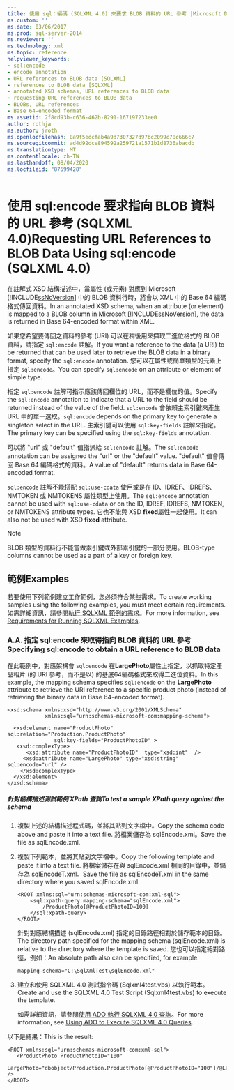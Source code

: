 ```yaml
---
title: 使用 sql：編碼 (SQLXML 4.0) 來要求 BLOB 資料的 URL 參考 |Microsoft Docs
ms.custom: ''
ms.date: 03/06/2017
ms.prod: sql-server-2014
ms.reviewer: ''
ms.technology: xml
ms.topic: reference
helpviewer_keywords:
- sql:encode
- encode annotation
- URL references to BLOB data [SQLXML]
- references to BLOB data [SQLXML]
- annotated XSD schemas, URL references to BLOB data
- requesting URL references to BLOB data
- BLOBs, URL references
- Base 64-encoded format
ms.assetid: 2f8cd93b-c636-462b-8291-167197233ee0
author: rothja
ms.author: jroth
ms.openlocfilehash: 8a9f5edcfab4a9d7307327d97bc2099c78c666c7
ms.sourcegitcommit: ad4d92dce894592a259721a1571b1d8736abacdb
ms.translationtype: MT
ms.contentlocale: zh-TW
ms.lasthandoff: 08/04/2020
ms.locfileid: "87599428"
---
```

# <a name="requesting-url-references-to-blob-data-using-sqlencode-sqlxml-40"></a><span data-ttu-id="4d659-102">使用 sql:encode 要求指向 BLOB 資料的 URL 參考 (SQLXML 4.0)</span><span class="sxs-lookup"><span data-stu-id="4d659-102">Requesting URL References to BLOB Data Using sql:encode (SQLXML 4.0)</span></span>
  <span data-ttu-id="4d659-103">在註解式 XSD 結構描述中，當屬性 (或元素) 對應到 Microsoft [!INCLUDE[ssNoVersion](../../includes/ssnoversion-md.md)] 中的 BLOB 資料行時，將會以 XML 中的 Base 64 編碼格式傳回資料。</span><span class="sxs-lookup"><span data-stu-id="4d659-103">In an annotated XSD schema, when an attribute (or element) is mapped to a BLOB column in Microsoft [!INCLUDE[ssNoVersion](../../includes/ssnoversion-md.md)], the data is returned in Base 64-encoded format within XML.</span></span>  
  
 <span data-ttu-id="4d659-104">如果您希望要傳回之資料的參考 (URI) 可以在稍後用來擷取二進位格式的 BLOB 資料，請指定 `sql:encode` 註解。</span><span class="sxs-lookup"><span data-stu-id="4d659-104">If you want a reference to the data (a URI) to be returned that can be used later to retrieve the BLOB data in a binary format, specify the `sql:encode` annotation.</span></span> <span data-ttu-id="4d659-105">您可以在屬性或簡單類型的元素上指定 `sql:encode`。</span><span class="sxs-lookup"><span data-stu-id="4d659-105">You can specify `sql:encode` on an attribute or element of simple type.</span></span>  
  
 <span data-ttu-id="4d659-106">指定 `sql:encode` 註解可指示應該傳回欄位的 URL，而不是欄位的值。</span><span class="sxs-lookup"><span data-stu-id="4d659-106">Specify the `sql:encode` annotation to indicate that a URL to the field should be returned instead of the value of the field.</span></span> <span data-ttu-id="4d659-107">`sql:encode` 會依賴主索引鍵來產生 URL 中的單一選取。</span><span class="sxs-lookup"><span data-stu-id="4d659-107">`sql:encode` depends on the primary key to generate a singleton select in the URL.</span></span> <span data-ttu-id="4d659-108">主索引鍵可以使用 `sql:key-fields` 註解來指定。</span><span class="sxs-lookup"><span data-stu-id="4d659-108">The primary key can be specified using the `sql:key-fields` annotation.</span></span>  
  
 <span data-ttu-id="4d659-109">可以將 "url" 或 "default" 值指派給 `sql:encode` 註解。</span><span class="sxs-lookup"><span data-stu-id="4d659-109">The `sql:encode` annotation can be assigned the "url" or the "default" value.</span></span> <span data-ttu-id="4d659-110">"default" 值會傳回 Base 64 編碼格式的資料。</span><span class="sxs-lookup"><span data-stu-id="4d659-110">A value of "default" returns data in Base 64-encoded format.</span></span>  
  
 <span data-ttu-id="4d659-111">`sql:encode` 註解不能搭配 `sql:use-cdata` 使用或是在 ID、IDREF、IDREFS、NMTOKEN 或 NMTOKENS 屬性類型上使用。</span><span class="sxs-lookup"><span data-stu-id="4d659-111">The `sql:encode` annotation cannot be used with `sql:use-cdata` or on the ID, IDREF, IDREFS, NMTOKEN, or NMTOKENS attribute types.</span></span> <span data-ttu-id="4d659-112">它也不能與 XSD **fixed**屬性一起使用。</span><span class="sxs-lookup"><span data-stu-id="4d659-112">It can also not be used with XSD **fixed** attribute.</span></span>  
  
> [!NOTE]  
>  <span data-ttu-id="4d659-113">BLOB 類型的資料行不能當做索引鍵或外部索引鍵的一部分使用。</span><span class="sxs-lookup"><span data-stu-id="4d659-113">BLOB-type columns cannot be used as a part of a key or foreign key.</span></span>  
  
## <a name="examples"></a><span data-ttu-id="4d659-114">範例</span><span class="sxs-lookup"><span data-stu-id="4d659-114">Examples</span></span>  
 <span data-ttu-id="4d659-115">若要使用下列範例建立工作範例，您必須符合某些需求。</span><span class="sxs-lookup"><span data-stu-id="4d659-115">To create working samples using the following examples, you must meet certain requirements.</span></span> <span data-ttu-id="4d659-116">如需詳細資訊，請參閱[執行 SQLXML 範例的需求](../sqlxml/requirements-for-running-sqlxml-examples.md)。</span><span class="sxs-lookup"><span data-stu-id="4d659-116">For more information, see [Requirements for Running SQLXML Examples](../sqlxml/requirements-for-running-sqlxml-examples.md).</span></span>  
  
### <a name="a-specifying-sqlencode-to-obtain-a-url-reference-to-blob-data"></a><span data-ttu-id="4d659-117">A.</span><span class="sxs-lookup"><span data-stu-id="4d659-117">A.</span></span> <span data-ttu-id="4d659-118">指定 sql:encode 來取得指向 BLOB 資料的 URL 參考</span><span class="sxs-lookup"><span data-stu-id="4d659-118">Specifying sql:encode to obtain a URL reference to BLOB data</span></span>  
 <span data-ttu-id="4d659-119">在此範例中，對應架構會 `sql:encode` 在**LargePhoto**屬性上指定，以抓取特定產品相片 (的 URI 參考，而不是以) 的基底64編碼格式來取得二進位資料。</span><span class="sxs-lookup"><span data-stu-id="4d659-119">In this example, the mapping schema specifies `sql:encode` on the **LargePhoto** attribute to retrieve the URI reference to a specific product photo (instead of retrieving the binary data in Base 64-encoded format).</span></span>  
  
```  
<xsd:schema xmlns:xsd="http://www.w3.org/2001/XMLSchema"  
            xmlns:sql="urn:schemas-microsoft-com:mapping-schema">  
  
  <xsd:element name="ProductPhoto" sql:relation="Production.ProductPhoto"   
               sql:key-fields="ProductPhotoID" >  
   <xsd:complexType>  
      <xsd:attribute name="ProductPhotoID"  type="xsd:int"  />  
     <xsd:attribute name="LargePhoto" type="xsd:string" sql:encode="url" />  
    </xsd:complexType>  
  </xsd:element>  
</xsd:schema>  
```  
  
##### <a name="to-test-a-sample-xpath-query-against-the-schema"></a><span data-ttu-id="4d659-120">針對結構描述測試範例 XPath 查詢</span><span class="sxs-lookup"><span data-stu-id="4d659-120">To test a sample XPath query against the schema</span></span>  
  
1.  <span data-ttu-id="4d659-121">複製上述的結構描述程式碼，並將其貼到文字檔中。</span><span class="sxs-lookup"><span data-stu-id="4d659-121">Copy the schema code above and paste it into a text file.</span></span> <span data-ttu-id="4d659-122">將檔案儲存為 sqlEncode.xml。</span><span class="sxs-lookup"><span data-stu-id="4d659-122">Save the file as sqlEncode.xml.</span></span>  
  
2.  <span data-ttu-id="4d659-123">複製下列範本，並將其貼到文字檔中。</span><span class="sxs-lookup"><span data-stu-id="4d659-123">Copy the following template and paste it into a text file.</span></span> <span data-ttu-id="4d659-124">將檔案儲存在與 sqlEncode.xml 相同的目錄中，並儲存為 sqlEncodeT.xml。</span><span class="sxs-lookup"><span data-stu-id="4d659-124">Save the file as sqlEncodeT.xml in the same directory where you saved sqlEncode.xml.</span></span>  
  
    ```  
    <ROOT xmlns:sql="urn:schemas-microsoft-com:xml-sql">  
        <sql:xpath-query mapping-schema="sqlEncode.xml">  
            /ProductPhoto[@ProductPhotoID=100]  
        </sql:xpath-query>  
    </ROOT>  
    ```  
  
     <span data-ttu-id="4d659-125">針對對應結構描述 (sqlEncode.xml) 指定的目錄路徑相對於儲存範本的目錄。</span><span class="sxs-lookup"><span data-stu-id="4d659-125">The directory path specified for the mapping schema (sqlEncode.xml) is relative to the directory where the template is saved.</span></span> <span data-ttu-id="4d659-126">您也可以指定絕對路徑，例如：</span><span class="sxs-lookup"><span data-stu-id="4d659-126">An absolute path also can be specified, for example:</span></span>  
  
    ```  
    mapping-schema="C:\SqlXmlTest\sqlEncode.xml"  
    ```  
  
3.  <span data-ttu-id="4d659-127">建立和使用 SQLXML 4.0 測試指令碼 (Sqlxml4test.vbs) 以執行範本。</span><span class="sxs-lookup"><span data-stu-id="4d659-127">Create and use the SQLXML 4.0 Test Script (Sqlxml4test.vbs) to execute the template.</span></span>  
  
     <span data-ttu-id="4d659-128">如需詳細資訊，請參閱[使用 ADO 執行 SQLXML 4.0 查詢](../sqlxml/using-ado-to-execute-sqlxml-4-0-queries.md)。</span><span class="sxs-lookup"><span data-stu-id="4d659-128">For more information, see [Using ADO to Execute SQLXML 4.0 Queries](../sqlxml/using-ado-to-execute-sqlxml-4-0-queries.md).</span></span>  
  
 <span data-ttu-id="4d659-129">以下是結果：</span><span class="sxs-lookup"><span data-stu-id="4d659-129">This is the result:</span></span>  
  
```  
<ROOT xmlns:sql="urn:schemas-microsoft-com:xml-sql">  
   <ProductPhoto ProductPhotoID="100"  
                 LargePhoto="dbobject/Production.ProductPhoto[@ProductPhotoID="100"]/@LargePhoto" />   
</ROOT>  
```  
  
  
